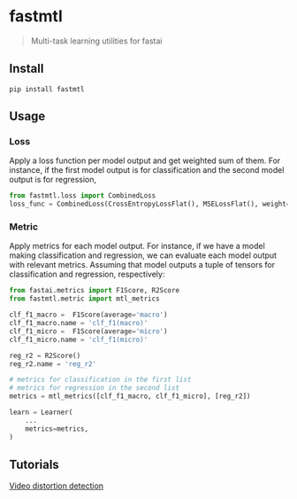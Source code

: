 # fastmtl
> Multi-task learning utilities for fastai


## Install

`pip install fastmtl`

## Usage

### Loss

Apply a loss function per model output and get weighted sum of them. For instance, if the first model output is for classification and the second model output is for regression,
```py
from fastmtl.loss import CombinedLoss
loss_func = CombinedLoss(CrossEntropyLossFlat(), MSELossFlat(), weight=[1.0, 3.0])
```

### Metric

Apply metrics for each model output. For instance, if we have a model making classification and regression, we can evaluate each model output with relevant metrics. Assuming that model outputs a tuple of tensors for classification and regression, respectively:

```py
from fastai.metrics import F1Score, R2Score
from fastmtl.metric import mtl_metrics

clf_f1_macro =  F1Score(average='macro')
clf_f1_macro.name = 'clf_f1(macro)'
clf_f1_micro =  F1Score(average='micro')
clf_f1_micro.name = 'clf_f1(micro)'

reg_r2 = R2Score()
reg_r2.name = 'reg_r2'

# metrics for classification in the first list 
# metrics for regression in the second list 
metrics = mtl_metrics([clf_f1_macro, clf_f1_micro], [reg_r2])

learn = Learner(
    ...
    metrics=metrics,
)
```

## Tutorials

[Video distortion detection](https://bdsaglam.github.io/fastmtl/tutorial.vqa)
